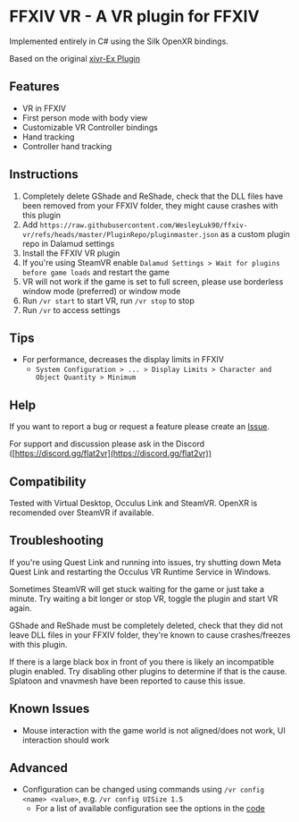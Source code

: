 # FFXIV VR - A VR plugin for FFXIV

Implemented entirely in C# using the Silk OpenXR bindings.

Based on the original [xivr-Ex Plugin](https://github.com/ProjectMimer/xivr-Ex)

## Features

-   VR in FFXIV
-   First person mode with body view
-   Customizable VR Controller bindings
-   Hand tracking
-   Controller hand tracking

## Instructions

1. Completely delete GShade and ReShade, check that the DLL files have been removed from your FFXIV folder, they might cause crashes with this plugin
2. Add `https://raw.githubusercontent.com/WesleyLuk90/ffxiv-vr/refs/heads/master/PluginRepo/pluginmaster.json` as a custom plugin repo in Dalamud settings
3. Install the FFXIV VR plugin
4. If you're using SteamVR enable `Dalamud Settings > Wait for plugins before game loads` and restart the game
5. VR will not work if the game is set to full screen, please use borderless window mode (preferred) or window mode
6. Run `/vr start` to start VR, run `/vr stop` to stop
7. Run `/vr` to access settings

## Tips

-   For performance, decreases the display limits in FFXIV
    -   `System Configuration > ... > Display Limits > Character and Object Quantity > Minimum`

## Help

If you want to report a bug or request a feature please create an [Issue](https://github.com/WesleyLuk90/ffxiv-vr/issues).

For support and discussion please ask in the Discord ([https://discord.gg/flat2vr](https://discord.gg/flat2vr))

## Compatibility

Tested with Virtual Desktop, Occulus Link and SteamVR. OpenXR is recomended over SteamVR if available.

## Troubleshooting

If you're using Quest Link and running into issues, try shutting down Meta Quest Link and restarting the Occulus VR Runtime Service in Windows.

Sometimes SteamVR will get stuck waiting for the game or just take a minute. Try waiting a bit longer or stop VR, toggle the plugin and start VR again.

GShade and ReShade must be completely deleted, check that they did not leave DLL files in your FFXIV folder, they're known to cause crashes/freezes with this plugin.

If there is a large black box in front of you there is likely an incompatible plugin enabled. Try disabling other plugins to determine if that is the cause. Splatoon and vnavmesh have been reported to cause this issue.

## Known Issues

-   Mouse interaction with the game world is not aligned/does not work, UI interaction should work

## Advanced

-   Configuration can be changed using commands using `/vr config <name> <value>`, e.g. `/vr config UISize 1.5`
    -   For a list of available configuration see the options in the [code](https://github.com/WesleyLuk90/ffxiv-vr/blob/master/FfxivVr/ConfigWindow.cs#L34)
